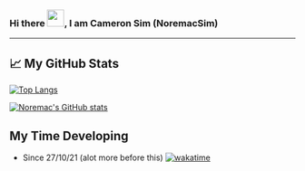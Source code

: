 ### Hi there <img src="https://raw.githubusercontent.com/MartinHeinz/MartinHeinz/master/wave.gif" width="30px">, I am Cameron Sim (NoremacSim)
---

## &#x1f4c8; My GitHub Stats

[![Top Langs](https://github-readme-stats.vercel.app/api/top-langs/?username=noremacsim&hide=java,html,css&theme=radical)](https://github.com/anuraghazra/github-readme-stats)

[![Noremac's GitHub stats](https://github-readme-stats.vercel.app/api?username=noremacsim&theme=radical&hide=java,html,css)](https://github.com/anuraghazra/github-readme-stats)

## My Time Developing
- Since 27/10/21 (alot more before this)
[![wakatime](https://wakatime.com/badge/user/83747827-82f8-40c4-bce6-4172078cfa0e/project/b0cad96e-2692-4b6e-8daa-4e55607457e2.svg)](https://wakatime.com/badge/user/83747827-82f8-40c4-bce6-4172078cfa0e/project/b0cad96e-2692-4b6e-8daa-4e55607457e2)
